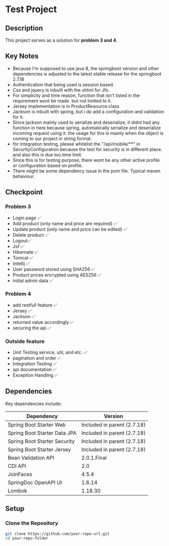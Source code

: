 # Test Project

## Description

This project serves as a solution for **problem 3 and 4**.

## Key Notes

- Because I'm supposed to use java 8, the springboot version and other dependencies
  is adjusted to the latest stable release for the springboot 2.7.18
- Authentication that being used is session based.
- Css and jquery is inbuilt with the xhtml for Jfs.
- For simplicity and time reason, function that isn't listed in the requirement wont be made. but not limited to it.
- Jersey implementation is in ProductResource.class
- Jackson is inbuilt with spring, but i do add a configuration and validation for it.
- Since jackson mainly used to serialize and deserialize, it didnt had any function in here because spring, 
automatically serialize and deserialize incoming request using it. the usage for this is mainly when the object is coming to our project in string format.
- for integration testing, please whitelist the "/api/mobile/**" in SecurityConfiguration because the test for security is in different place. and also this is due too time limit.
- Since this is for testing purpose, there wont be any other active profile or configuration based on profile.
- There might be some dependency issue in the pom file. Typical maven behaviour.

## Checkpoint

### Problem 3
- Login page ✅
- Add product (only name and price are required) ✅
- Update product (only name and price can be edited) ✅
- Delete product ✅
- Logout✅
- Jsf ✅
- Hibernate ✅
- Tomcat ✅
- Intellij ✅
- User password stored using SHA256 ✅
- Product prices encrypted using AES256 ✅
- initial admin data ✅

### Problem 4
- add restfull feature ✅
- Jersey ✅
- Jackson ✅
- returned value accordingly ✅
- securing the api ✅

### Outside feature
- Unit Testing service, util, and etc. ✅
- pagination and order ✅
- Integration Testing ✅
- api documentation ✅
- Exception Handling ✅

## Dependencies

Key dependencies include:

| **Dependency**                 | **Version**                 |
|--------------------------------|-----------------------------|
| Spring Boot Starter Web        | Included in parent (2.7.18) |
| Spring Boot Starter Data JPA   | Included in parent (2.7.18) |
| Spring Boot Starter Security   | Included in parent (2.7.18) |
| Spring Boot Starter Jersey     | Included in parent (2.7.18) |
| Bean Validation API            | 2.0.1.Final                |
| CDI API                        | 2.0                        |
| JoinFaces                      | 4.5.4                      |
| SpringDoc OpenAPI UI           | 1.6.14                     |
| Lombok                         | 1.18.30                    |

## Setup

### Clone the Repository

```bash
git clone https://github.com/your-repo-url.git
cd your-repo-folder

